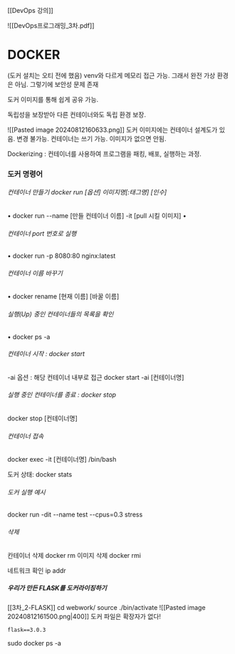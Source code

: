 
[[DevOps 강의]]

![[DevOps프로그래밍_3차.pdf]]

# DOCKER
(도커 설치는 오티 전에 했음)
venv와 다르게 메모리 접근 가능.
그래서 완전 가상 환경은 아님.
그렇기에 보안성 문제 존재

도커 이미지를 통해 쉽게 공유 가능.

독립성을 보장받아 다른 컨테이너와도 독립 환경 보장.

![[Pasted image 20240812160633.png]]
도커 이미지에는 컨테이너 설계도가 있음.
변경 불가능.
컨테이너는 쓰기 가능.
이미지가 없으면 안됨.

Dockerizing : 컨테이너를 사용하여 프로그램을 패킹, 배포, 실행하는 과정.

### 도커 명령어
###### 컨테이너 만들기 docker run \[옵션] 이미지명\[:태그명] \[인수]
• docker run --name \[만들 컨테이너 이름] -it \[pull 시킬 이미지]
• 
###### 컨테이너 port 번호로 실행
• docker run -p 8080:80 nginx:latest
###### 컨테이너 이름 바꾸기
• docker rename \[현재 이름] [바꿀 이름]
###### 실행(Up) 중인 컨테이너들의 목록을 확인
• docker ps -a
###### 컨테이너 시작 : docker start
-ai 옵션 : 해당 컨테이너 내부로 접근
docker start -ai [컨테이너명]
###### 실행 중인 컨테이너를 종료 : docker stop
docker stop [컨테이너명]
###### 컨테이너 접속
docker exec -it [컨테이너명] /bin/bash

도커 상태:
docker stats
###### 도커 실행 예시
docker run -dit --name test --cpus=0.3 stress
###### 삭제
칸테이너 삭제
docker rm
이미지 삭제
docker rmi

네트워크 확인
ip addr

##### 우리가 만든 FLASK를 도커라이징하기
[[3차_2-FLASK]]
cd webwork/
source ./bin/activate
![[Pasted image 20240812161500.png|400]]
도커 파일은 확장자가 없다!
```
flask==3.0.3
```


sudo docker ps -a